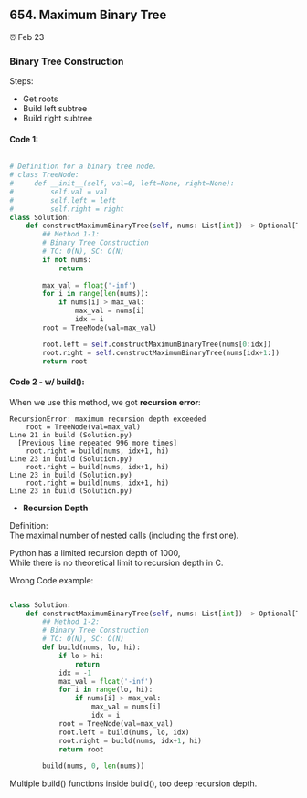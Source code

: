 ## 654. Maximum Binary Tree

:alarm_clock: Feb 23

### Binary Tree Construction

Steps:
- Get roots
- Build left subtree
- Build right subtree

#### Code 1:
```python

# Definition for a binary tree node.
# class TreeNode:
#     def __init__(self, val=0, left=None, right=None):
#         self.val = val
#         self.left = left
#         self.right = right
class Solution:
    def constructMaximumBinaryTree(self, nums: List[int]) -> Optional[TreeNode]:
        ## Method 1-1:
        # Binary Tree Construction
        # TC: O(N), SC: O(N)
        if not nums:
            return
        
        max_val = float('-inf')
        for i in range(len(nums)):
            if nums[i] > max_val:
                max_val = nums[i]
                idx = i
        root = TreeNode(val=max_val)

        root.left = self.constructMaximumBinaryTree(nums[0:idx])
        root.right = self.constructMaximumBinaryTree(nums[idx+1:])
        return root

```

#### Code 2 - w/ build():
When we use this method, we got **recursion error**:
```
RecursionError: maximum recursion depth exceeded
    root = TreeNode(val=max_val)
Line 21 in build (Solution.py)
  [Previous line repeated 996 more times]
    root.right = build(nums, idx+1, hi)
Line 23 in build (Solution.py)
    root.right = build(nums, idx+1, hi)
Line 23 in build (Solution.py)
    root.right = build(nums, idx+1, hi)
Line 23 in build (Solution.py)
```

- **Recursion Depth**

Definition:\
The maximal number of nested calls (including the first one).

Python has a limited recursion depth of 1000,\
While there is no theoretical limit to recursion depth in C.

Wrong Code example:
```python

class Solution:
    def constructMaximumBinaryTree(self, nums: List[int]) -> Optional[TreeNode]:
        ## Method 1-2:
        # Binary Tree Construction
        # TC: O(N), SC: O(N)
        def build(nums, lo, hi):
            if lo > hi:
                return
            idx = -1
            max_val = float('-inf')
            for i in range(lo, hi):
                if nums[i] > max_val:
                    max_val = nums[i]
                    idx = i
            root = TreeNode(val=max_val)
            root.left = build(nums, lo, idx)
            root.right = build(nums, idx+1, hi)
            return root
        
        build(nums, 0, len(nums))

```

Multiple build() functions inside build(), too deep recursion depth.
